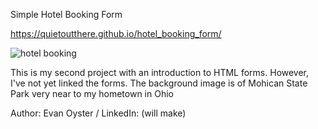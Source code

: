 Simple Hotel Booking Form

https://quietoutthere.github.io/hotel_booking_form/

![hotel booking](https://user-images.githubusercontent.com/108839805/184537816-f1a45f49-41b6-44b6-9955-271c27b57251.PNG)


This is my second project with an introduction to HTML forms. However, I've not yet linked the forms.  The background image is of Mohican State Park very near to my hometown in Ohio


Author:
Evan Oyster / LinkedIn: (will make)
